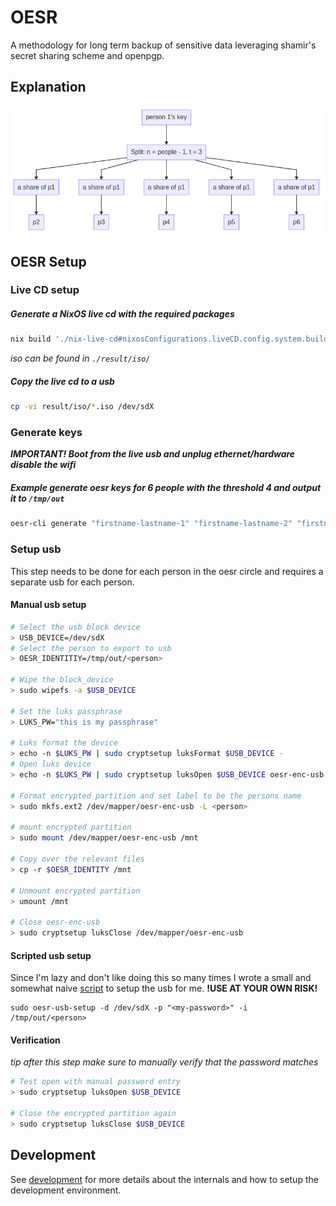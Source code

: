 # OESR

A methodology for long term backup of sensitive data leveraging shamir's secret sharing scheme and openpgp.

## Explanation

![graph-1](./media/ssss-split-graph.png)


## OESR Setup

### Live CD setup

##### Generate a NixOS live cd with the required packages
```sh
nix build './nix-live-cd#nixosConfigurations.liveCD.config.system.build.isoImage' 
```
_iso can be found in `./result/iso/`_ 

##### Copy the live cd to a usb
```sh
cp -vi result/iso/*.iso /dev/sdX
```

### Generate keys

***IMPORTANT! Boot from the live usb and unplug ethernet/hardware disable the wifi***

##### Example generate oesr keys for 6 people with the threshold 4 and output it to `/tmp/out`
```sh
oesr-cli generate "firstname-lastname-1" "firstname-lastname-2" "firstname-lastname-3" "firstname-lastname-4" "firstname-lastname-5" "firstname-lastname-6" -t 4 -o /tmp/out
```

### Setup usb

This step needs to be done for each person in the oesr circle and requires a separate usb for each person.

#### Manual usb setup

```sh
# Select the usb block device
> USB_DEVICE=/dev/sdX
# Select the person to export to usb
> OESR_IDENTITIY=/tmp/out/<person>

# Wipe the block_device
> sudo wipefs -a $USB_DEVICE

# Set the luks passphrase
> LUKS_PW="this is my passphrase"

# Luks format the device
> echo -n $LUKS_PW | sudo cryptsetup luksFormat $USB_DEVICE -
# Open luks device
> echo -n $LUKS_PW | sudo cryptsetup luksOpen $USB_DEVICE oesr-enc-usb -

# Format encrypted partition and set label to be the persons name
> sudo mkfs.ext2 /dev/mapper/oesr-enc-usb -L <person>

# mount encrypted partition
> sudo mount /dev/mapper/oesr-enc-usb /mnt

# Copy over the relevant files
> cp -r $OESR_IDENTITY /mnt

# Unmount encrypted partition
> umount /mnt

# Close oesr-enc-usb
> sudo cryptsetup luksClose /dev/mapper/oesr-enc-usb

```

#### Scripted usb setup
Since I'm lazy and don't like doing this so many times I wrote a small and somewhat naive [script](./oesr_usb_setup.py) to setup the usb for me. **!USE AT YOUR OWN RISK!**
```
sudo oesr-usb-setup -d /dev/sdX -p "<my-password>" -i /tmp/out/<person>
```

#### Verification
_tip after this step make sure to manually verify that the password matches_

```sh
# Test open with manual password entry
> sudo cryptsetup luksOpen $USB_DEVICE

# Close the encrypted partition again
> sudo cryptsetup luksClose $USB_DEVICE
```

## Development

See [development](./docs/development.md) for more details about the internals and how to setup the development environment.
